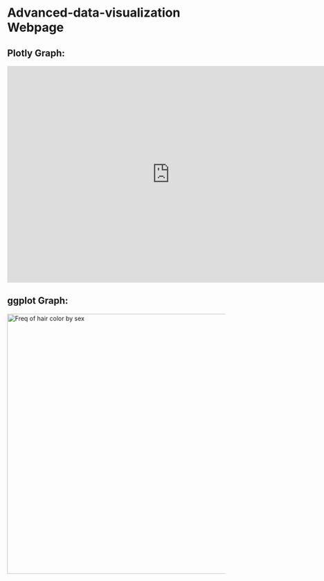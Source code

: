 # Advanced-data-visualization Webpage

## Plotly Graph:

<iframe style="border:0" src="https://jaystadelman.github.io/Advanced-data-visualization/Freq%20of%20hair%20color%20by%20sex.html" width="750" height="500"></iframe>

## ggplot Graph:

<img src="https://jaystadelman.github.io/Advanced-data-visualization/Freq%20of%20hair%20color%20by%20sex.png" alt="Freq of hair color by sex" width="800" height="600">
